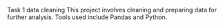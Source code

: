Task 1 data cleaning 
This project involves cleaning and preparing data for further analysis. Tools used include Pandas and Python.
